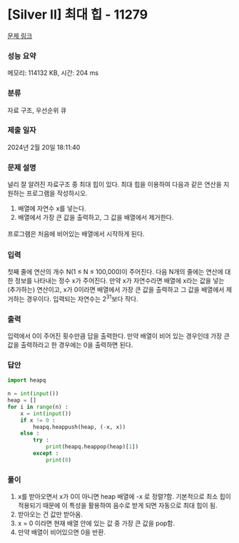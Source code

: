 # [Silver II] 최대 힙 - 11279 

[문제 링크](https://www.acmicpc.net/problem/11279) 

### 성능 요약

메모리: 114132 KB, 시간: 204 ms

### 분류

자료 구조, 우선순위 큐

### 제출 일자

2024년 2월 20일 18:11:40

### 문제 설명

<p>널리 잘 알려진 자료구조 중 최대 힙이 있다. 최대 힙을 이용하여 다음과 같은 연산을 지원하는 프로그램을 작성하시오.</p>

<ol>
	<li>배열에 자연수 x를 넣는다.</li>
	<li>배열에서 가장 큰 값을 출력하고, <span style="line-height:1.6em">그 값을 배열에서 제거한다. </span></li>
</ol>

<p><span style="line-height:1.6em">프로그램은 처음에 비어있는 배열에서 시작하게 된다.</span></p>

### 입력 

 <p>첫째 줄에 연산의 개수 N(1 ≤ N ≤ 100,000)이 주어진다. 다음 N개의 줄에는 연산에 대한 정보를 나타내는 정수 x가 주어진다. 만약 x가 자연수라면 배열에 x라는 값을 넣는(추가하는) 연산이고, x가 0이라면 배열에서 가장 큰 값을 출력하고 그 값을 배열에서 제거하는 경우이다. 입력되는 자연수는 2<sup>31</sup>보다 작다.</p>

### 출력 

 <p>입력에서 0이 주어진 횟수만큼 답을 출력한다. 만약 배열이 비어 있는 경우인데 가장 큰 값을 출력하라고 한 경우에는 0을 출력하면 된다.</p>


### 답안

```python
import heapq  
  
n = int(input())  
heap = []  
for i in range(n) :  
    x = int(input())  
    if x != 0 :  
        heapq.heappush(heap, (-x, x))  
    else :  
        try :  
            print(heapq.heappop(heap)[1])  
        except :  
            print(0)

```

### 풀이

1. x를 받아오면서 x가 0이 아니면 heap 배열에 -x 로 정렬?함. 기본적으로 최소 힙이 적용되기 때문에 이 특성을 활용하여 음수로 받게 되면 자동으로 최대 힙이 됨.
2. 받아오는 건 값만 받아옴.
3. x = 0 이라면 현재 배열 안에 있는 값 중 가장 큰 값을 pop함.
4. 만약 배열이 비어있으면 0을 반환.